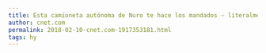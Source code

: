 ```yaml
---
title: Esta camioneta autónoma de Nuro te hace los mandados – literalmente
author: cnet.com
permalink: 2018-02-10-cnet.com-1917353181.html
tags: hy
---
```


